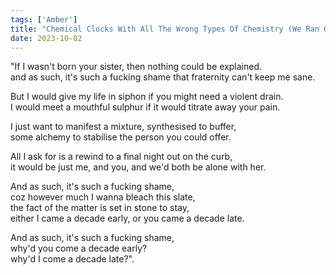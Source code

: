 ```yaml
---
tags: ['Amber']
title: "Chemical Clocks With All The Wrong Types Of Chemistry (We Ran Out Of Ceasium)"
date: 2023-10-02
---
```


"If I wasn't born your sister, then nothing could be explained.  
and as such, it's such a fucking shame that fraternity can't keep me sane.

But I would give my life in siphon if you might need a violent drain.  
I would meet a mouthful sulphur if it would titrate away your pain.

I just want to manifest a mixture, synthesised to buffer,  
some alchemy to stabilise the person you could offer.

All I ask for is a rewind to a final night out on the curb,  
it would be just me, and you, and we'd both be alone with her.

And as such, it's such a fucking shame,  
coz however much I wanna bleach this slate,  
the fact of the matter is set in stone to stay,  
either I came a decade early, or you came a decade late.

And as such, it's such a fucking shame,  
why'd you come a decade early?  
why'd I come a decade late?".
